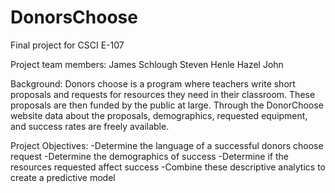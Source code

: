 # DonorsChoose

Final project for CSCI E-107

Project team members:
James Schlough
Steven Henle
Hazel John

Background:
Donors choose is a program where teachers write short proposals and requests for resources they need in their classroom. These proposals are then funded by the public at large.  Through the DonorChoose website data about the proposals, demographics, requested equipment, and success rates are freely available. 

Project Objectives:
-Determine the language of a successful donors choose request
-Determine the demographics of success
-Determine if the resources requested affect success
-Combine these descriptive analytics to create a predictive model
